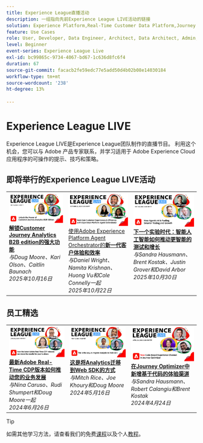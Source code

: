 ```yaml
---
title: Experience League直播活动
description: 一组指向先前Experience League LIVE活动的链接
solution: Experience Platform,Real-Time Customer Data Platform,Journey Optimizer,Experience Manager,Target,Audience Manager,Analytics
feature: Use Cases
role: User, Developer, Data Engineer, Architect, Data Architect, Admin, Leader
level: Beginner
event-series: Experience League Live
exl-id: bc99865c-9734-4067-bd67-1c636d8fc6f4
duration: 67
source-git-commit: facacb2fe59edc77e5add50d4b02b08e14030184
workflow-type: tm+mt
source-wordcount: '238'
ht-degree: 13%

---
```


# Experience League LIVE

Experience League LIVE是Experience League团队制作的直播节目。  利用这个机会，您可以与 Adobe 产品专家联系，并学习适用于 Adobe Experience Cloud 应用程序的可操作的提示、技巧和策略。

<div id="upcoming-events">

## 即将举行的Experience League LIVE活动

<table>
    <tr>
        <td style="vertical-align: top;"><a href="episodes/exl-live-episode-10-16-25.md">
              <img alt="Experience League直播 — 2025年10月16日" src="assets/exl-live-episode-10-16-25-web-banner.png">
            </a>
            <div>
              <a href="episodes/exl-live-episode-10-16-25.md">
                <strong>解锁Customer Journey Analytics B2B edition的强大功能</strong>
              </a>
              <br/><em>与Doug Moore、Kari Olson、Caitlin Baunach</em>
              <br/><em>2025年10月16日</em>
            </div>
        </td>
        <td style="vertical-align: top;"><a href="episodes/exl-live-episode-10-22-25.md">
              <img alt="Experience League直播2025年10月22日" src="episodes/assets/WebBanner-v2-Oct22-2025.jpg">
            </a>
            <div>
              <a href="episodes/exl-live-episode-10-22-25.md">
                使用Adobe Experience Platform Agent Orchestrator的<strong>新一代客户体验和效率</strong>
              </a>
              <br/><em>与Daniel Wright、Namita Krishnan、Huong Vu和Cole Connelly一起</em>
              <br/><em>2025年10月22日</em>
            </div>
        </td>
         <td style="vertical-align: top;"><a href="episodes/exl-live-episode-10-30-25.md">
              <img alt="Experience League直播2025年10月30日" src="assets/exl-live-episode-10-30-25-web-banner.png">
            </a>
            <div>
              <a href="episodes/exl-live-episode-10-30-25.md">
                <strong>下一个实验时代：智能人工智能如何推动更智能的测试和增长</strong>
              </a>
              <br/><em>与Sandra Hausmann、Brent Kostak、Justin Grover和David Arbor</em>
              <br/><em>2025年10月30日</em>
            </div>
        </td>
    </tr>

</table>

</div>


<div id="recs-overview-body-1"></div>
<div id="recs-overview-body-2"></div>
<div id="recs-overview-body-3"></div>
<div id="recs-overview-body-4"></div>
<div id="recs-overview-body-5"></div>
<div id="recs-overview-body-6"></div>

<div id="past-events">


</div>

## 员工精选

<table style="max-width: 1214px;">

<tr>
  <td style="vertical-align: top;"><a href="episodes/exl-live-episode-06-26-24.md">
      <img alt="Experience League LIVE 4月21日" src="episodes/assets/WebBanner-June26-2024.jpg">
    </a>
    <div>
      <a href="episodes/exl-live-episode-06-26-24.md">
        <strong>最新Adobe Real-Time CDP版本如何推动您的业务发展</strong>
      </a>
      <br/><em>与Nina Caruso、Rudi Shumpert和Doug Moore一起</em>
      <br/><em>2024年6月26日</em>
    </div>
  </td>

<td style="vertical-align: top;">
    <a href="episodes/exl-live-episode-05-16-24.md">
      <img alt="Experience League LIVE ep8" src="episodes/assets/WebBanner-May16-2024.jpg">
    </a>
    <div>
      <a href="episodes/exl-live-episode-05-16-24.md"><strong>这是将Analytics迁移到Web SDK的方式</strong></a>
      <br/><em>与Mitch Rice、Joe Khoury和Doug Moore</em>
      <br/><em>2024年5月16日</em>
    </div>
  </td>

<td style="vertical-align: top;">
    <a href="episodes/exl-live-episode-05-26-22.md">
      <img alt="Experience League直播5月26日" src="episodes/assets/WebBanner-Apr24-2024.jpg">
    </a>
    <div>
      <a href="episodes/exl-live-episode-04-24-24.md">
        <strong>在Journey Optimizer中新增基于代码的体验渠道</strong>
      </a>
      <br/><em>与Sandra Hausmann、Robert Calangiu和Brent Kostak</em>
      <br/><em>2024年4月24日</em>
    </div>
  </td>
  </tr>

</table>


>[!TIP]
>
>如需其他学习方法，请查看我们的免费[课程](https://experienceleague.adobe.com/zh-hans#dashboard/learning)以及个人[教程](https://experienceleague.adobe.com/docs/home-tutorials.html?lang=zh-Hans)。

